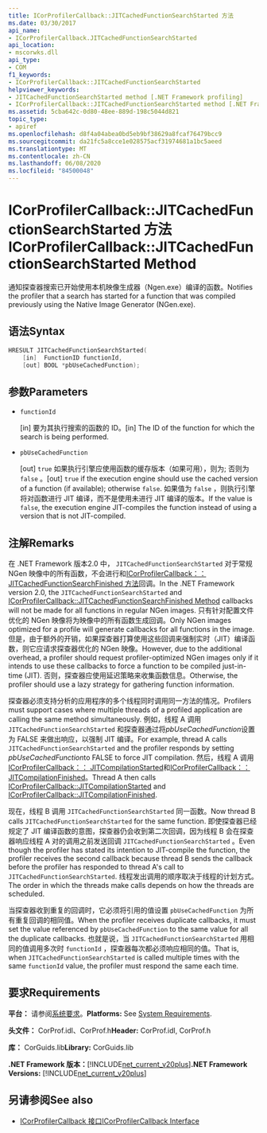 ```yaml
---
title: ICorProfilerCallback::JITCachedFunctionSearchStarted 方法
ms.date: 03/30/2017
api_name:
- ICorProfilerCallback.JITCachedFunctionSearchStarted
api_location:
- mscorwks.dll
api_type:
- COM
f1_keywords:
- ICorProfilerCallback::JITCachedFunctionSearchStarted
helpviewer_keywords:
- JITCachedFunctionSearchStarted method [.NET Framework profiling]
- ICorProfilerCallback::JITCachedFunctionSearchStarted method [.NET Framework profiling]
ms.assetid: 5cba642c-0d80-48ee-889d-198c5044d821
topic_type:
- apiref
ms.openlocfilehash: d8f4a04abea0bd5eb9bf38629a8fcaf76479bcc9
ms.sourcegitcommit: da21fc5a8cce1e028575acf31974681a1bc5aeed
ms.translationtype: MT
ms.contentlocale: zh-CN
ms.lasthandoff: 06/08/2020
ms.locfileid: "84500048"
---
```

# <a name="icorprofilercallbackjitcachedfunctionsearchstarted-method"></a><span data-ttu-id="81176-102">ICorProfilerCallback::JITCachedFunctionSearchStarted 方法</span><span class="sxs-lookup"><span data-stu-id="81176-102">ICorProfilerCallback::JITCachedFunctionSearchStarted Method</span></span>
<span data-ttu-id="81176-103">通知探查器搜索已开始使用本机映像生成器（Ngen.exe）编译的函数。</span><span class="sxs-lookup"><span data-stu-id="81176-103">Notifies the profiler that a search has started for a function that was compiled previously using the Native Image Generator (NGen.exe).</span></span>  
  
## <a name="syntax"></a><span data-ttu-id="81176-104">语法</span><span class="sxs-lookup"><span data-stu-id="81176-104">Syntax</span></span>  
  
```cpp  
HRESULT JITCachedFunctionSearchStarted(  
    [in]  FunctionID functionId,  
    [out] BOOL *pbUseCachedFunction);  
```  
  
## <a name="parameters"></a><span data-ttu-id="81176-105">参数</span><span class="sxs-lookup"><span data-stu-id="81176-105">Parameters</span></span>

- `functionId`

  <span data-ttu-id="81176-106">\[in] 要为其执行搜索的函数的 ID。</span><span class="sxs-lookup"><span data-stu-id="81176-106">\[in] The ID of the function for which the search is being performed.</span></span>

- `pbUseCachedFunction`

  <span data-ttu-id="81176-107">\[out] `true` 如果执行引擎应使用函数的缓存版本（如果可用），则为; 否则为 `false` 。</span><span class="sxs-lookup"><span data-stu-id="81176-107">\[out] `true` if the execution engine should use the cached version of a function (if available); otherwise `false`.</span></span> <span data-ttu-id="81176-108">如果值为 `false` ，则执行引擎将对函数进行 JIT 编译，而不是使用未进行 JIT 编译的版本。</span><span class="sxs-lookup"><span data-stu-id="81176-108">If the value is `false`, the execution engine JIT-compiles the function instead of using a version that is not JIT-compiled.</span></span>

## <a name="remarks"></a><span data-ttu-id="81176-109">注解</span><span class="sxs-lookup"><span data-stu-id="81176-109">Remarks</span></span>  
 <span data-ttu-id="81176-110">在 .NET Framework 版本2.0 中， `JITCachedFunctionSearchStarted` 对于常规 NGen 映像中的所有函数，不会进行和[ICorProfilerCallback：： JITCachedFunctionSearchFinished 方法](icorprofilercallback-jitcachedfunctionsearchfinished-method.md)回调。</span><span class="sxs-lookup"><span data-stu-id="81176-110">In the .NET Framework version 2.0, the `JITCachedFunctionSearchStarted` and [ICorProfilerCallback::JITCachedFunctionSearchFinished Method](icorprofilercallback-jitcachedfunctionsearchfinished-method.md) callbacks will not be made for all functions in regular NGen images.</span></span> <span data-ttu-id="81176-111">只有针对配置文件优化的 NGen 映像将为映像中的所有函数生成回调。</span><span class="sxs-lookup"><span data-stu-id="81176-111">Only NGen images optimized for a profile will generate callbacks for all functions in the image.</span></span> <span data-ttu-id="81176-112">但是，由于额外的开销，如果探查器打算使用这些回调来强制实时（JIT）编译函数，则它应请求探查器优化的 NGen 映像。</span><span class="sxs-lookup"><span data-stu-id="81176-112">However, due to the additional overhead, a profiler should request profiler-optimized NGen images only if it intends to use these callbacks to force a function to be compiled just-in-time (JIT).</span></span> <span data-ttu-id="81176-113">否则，探查器应使用延迟策略来收集函数信息。</span><span class="sxs-lookup"><span data-stu-id="81176-113">Otherwise, the profiler should use a lazy strategy for gathering function information.</span></span>  
  
 <span data-ttu-id="81176-114">探查器必须支持分析的应用程序的多个线程同时调用同一方法的情况。</span><span class="sxs-lookup"><span data-stu-id="81176-114">Profilers must support cases where multiple threads of a profiled application are calling the same method simultaneously.</span></span> <span data-ttu-id="81176-115">例如，线程 A 调用 `JITCachedFunctionSearchStarted` 和探查器通过将*pbUseCachedFunction*设置为 FALSE 来做出响应，以强制 JIT 编译。</span><span class="sxs-lookup"><span data-stu-id="81176-115">For example, thread A calls `JITCachedFunctionSearchStarted` and the profiler responds by setting *pbUseCachedFunction*to FALSE to force JIT compilation.</span></span> <span data-ttu-id="81176-116">然后，线程 A 调用[ICorProfilerCallback：： JITCompilationStarted](icorprofilercallback-jitcompilationstarted-method.md)和[ICorProfilerCallback：： JITCompilationFinished](icorprofilercallback-jitcompilationfinished-method.md)。</span><span class="sxs-lookup"><span data-stu-id="81176-116">Thread A then calls [ICorProfilerCallback::JITCompilationStarted](icorprofilercallback-jitcompilationstarted-method.md) and [ICorProfilerCallback::JITCompilationFinished](icorprofilercallback-jitcompilationfinished-method.md).</span></span>  
  
 <span data-ttu-id="81176-117">现在，线程 B 调用 `JITCachedFunctionSearchStarted` 同一函数。</span><span class="sxs-lookup"><span data-stu-id="81176-117">Now thread B calls `JITCachedFunctionSearchStarted` for the same function.</span></span> <span data-ttu-id="81176-118">即使探查器已经规定了 JIT 编译函数的意图，探查器仍会收到第二次回调，因为线程 B 会在探查器响应线程 A 对的调用之前发送回调 `JITCachedFunctionSearchStarted` 。</span><span class="sxs-lookup"><span data-stu-id="81176-118">Even though the profiler has stated its intention to JIT-compile the function, the profiler receives the second callback because thread B sends the callback before the profiler has responded to thread A's call to `JITCachedFunctionSearchStarted`.</span></span> <span data-ttu-id="81176-119">线程发出调用的顺序取决于线程的计划方式。</span><span class="sxs-lookup"><span data-stu-id="81176-119">The order in which the threads make calls depends on how the threads are scheduled.</span></span>  
  
 <span data-ttu-id="81176-120">当探查器收到重复的回调时，它必须将引用的值设置 `pbUseCachedFunction` 为所有重复回调的相同值。</span><span class="sxs-lookup"><span data-stu-id="81176-120">When the profiler receives duplicate callbacks, it must set the value referenced by `pbUseCachedFunction` to the same value for all the duplicate callbacks.</span></span> <span data-ttu-id="81176-121">也就是说，当 `JITCachedFunctionSearchStarted` 用相同的值调用多次时 `functionId` ，探查器每次都必须响应相同的值。</span><span class="sxs-lookup"><span data-stu-id="81176-121">That is, when `JITCachedFunctionSearchStarted` is called multiple times with the same `functionId` value, the profiler must respond the same each time.</span></span>  
  
## <a name="requirements"></a><span data-ttu-id="81176-122">要求</span><span class="sxs-lookup"><span data-stu-id="81176-122">Requirements</span></span>  
 <span data-ttu-id="81176-123">**平台：** 请参阅[系统要求](../../get-started/system-requirements.md)。</span><span class="sxs-lookup"><span data-stu-id="81176-123">**Platforms:** See [System Requirements](../../get-started/system-requirements.md).</span></span>  
  
 <span data-ttu-id="81176-124">**头文件：** CorProf.idl、CorProf.h</span><span class="sxs-lookup"><span data-stu-id="81176-124">**Header:** CorProf.idl, CorProf.h</span></span>  
  
 <span data-ttu-id="81176-125">**库：** CorGuids.lib</span><span class="sxs-lookup"><span data-stu-id="81176-125">**Library:** CorGuids.lib</span></span>  
  
 <span data-ttu-id="81176-126">**.NET Framework 版本：**[!INCLUDE[net_current_v20plus](../../../../includes/net-current-v20plus-md.md)]</span><span class="sxs-lookup"><span data-stu-id="81176-126">**.NET Framework Versions:** [!INCLUDE[net_current_v20plus](../../../../includes/net-current-v20plus-md.md)]</span></span>  
  
## <a name="see-also"></a><span data-ttu-id="81176-127">另请参阅</span><span class="sxs-lookup"><span data-stu-id="81176-127">See also</span></span>

- [<span data-ttu-id="81176-128">ICorProfilerCallback 接口</span><span class="sxs-lookup"><span data-stu-id="81176-128">ICorProfilerCallback Interface</span></span>](icorprofilercallback-interface.md)
